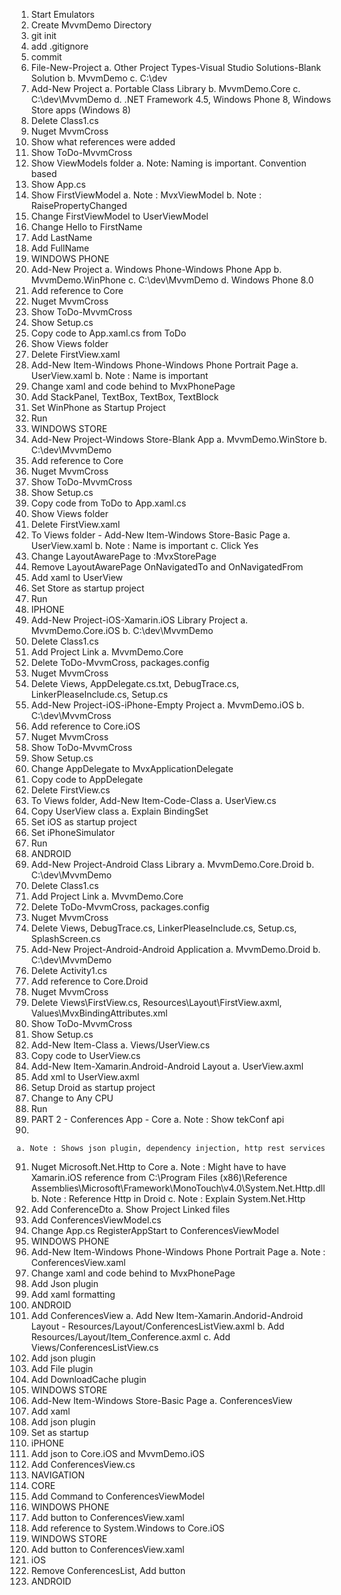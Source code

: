 

  1. Start Emulators
  2. Create MvvmDemo Directory
  3. git init
  4. add .gitignore
  5. commit
  6. File-New-Project
    a. Other Project Types-Visual Studio Solutions-Blank Solution
    b. MvvmDemo
    c. C:\dev
  7. Add-New Project
    a. Portable Class Library
    b. MvvmDemo.Core
    c. C:\dev\MvvmDemo
    d. .NET Framework 4.5, Windows Phone 8, Windows Store apps (Windows 8)
  8. Delete Class1.cs
  9. Nuget MvvmCross
  10. Show what references were added
  11. Show ToDo-MvvmCross
  12. Show ViewModels folder
    a. Note: Naming is important. Convention based
  13. Show App.cs
  14. Show FirstViewModel
    a. Note : MvxViewModel
    b. Note : RaisePropertyChanged
  15. Change FirstViewModel to UserViewModel
  16. Change Hello to FirstName
  17. Add LastName
  18. Add FullName
  19. WINDOWS PHONE
  20. Add-New Project
    a. Windows Phone-Windows Phone App
    b. MvvmDemo.WinPhone
    c. C:\dev\MvvmDemo
    d. Windows Phone 8.0
  21. Add reference to Core
  22. Nuget MvvmCross
  23. Show ToDo-MvvmCross
  24. Show Setup.cs
  25. Copy code to App.xaml.cs from ToDo
  26. Show Views folder
  27. Delete FirstView.xaml
  28. Add-New Item-Windows Phone-Windows Phone Portrait Page
    a. UserView.xaml
    b. Note : Name is important
  29. Change xaml and code behind to MvxPhonePage
  30. Add StackPanel, TextBox, TextBox, TextBlock
  31. Set WinPhone as Startup Project
  32. Run
  33. WINDOWS STORE
  34. Add-New Project-Windows Store-Blank App
    a. MvvmDemo.WinStore
    b. C:\dev\MvvmDemo
  35. Add reference to Core
  36. Nuget MvvmCross
  37. Show ToDo-MvvmCross
  38. Show Setup.cs
  39. Copy code from ToDo to App.xaml.cs
  40. Show Views folder
  41. Delete FirstView.xaml
  42. To Views folder - Add-New Item-Windows Store-Basic Page
    a. UserView.xaml
    b. Note : Name is important
    c. Click Yes
  43. Change LayoutAwarePage to :MvxStorePage
  44. Remove LayoutAwarePage OnNavigatedTo and OnNavigatedFrom
  45. Add xaml to UserView
  46. Set Store as startup project
  47. Run
  48. IPHONE
  49. Add-New Project-iOS-Xamarin.iOS Library Project
    a. MvvmDemo.Core.iOS
    b. C:\dev\MvvmDemo
  50. Delete Class1.cs
  51. Add Project Link
    a. MvvmDemo.Core
  52. Delete ToDo-MvvmCross, packages.config
  53. Nuget MvvmCross
  54. Delete Views, AppDelegate.cs.txt, DebugTrace.cs, LinkerPleaseInclude.cs, Setup.cs
  55. Add-New Project-iOS-iPhone-Empty Project
    a. MvvmDemo.iOS
    b. C:\dev\MvvmCross
  56. Add reference to Core.iOS
  57. Nuget MvvmCross
  58. Show ToDo-MvvmCross
  59. Show Setup.cs
  60. Change AppDelegate to MvxApplicationDelegate
  61. Copy code to AppDelegate
  62. Delete FirstView.cs
  63. To Views folder, Add-New Item-Code-Class
    a. UserView.cs
  64. Copy UserView class
    a. Explain BindingSet
  65. Set iOS as startup project
  66. Set iPhoneSimulator
  67. Run
  68. ANDROID
  69. Add-New Project-Android Class Library
    a. MvvmDemo.Core.Droid
    b. C:\dev\MvvmDemo
  70. Delete Class1.cs
  71. Add Project Link
    a. MvvmDemo.Core
  72. Delete ToDo-MvvmCross, packages.config
  73. Nuget MvvmCross
  74. Delete Views, DebugTrace.cs, LinkerPleaseInclude.cs, Setup.cs, SplashScreen.cs
  75. Add-New Project-Android-Android Application
    a. MvvmDemo.Droid
    b. C:\dev\MvvmDemo
  76. Delete Activity1.cs
  77. Add reference to Core.Droid
  78. Nuget MvvmCross
  79. Delete Views\FirstView.cs, Resources\Layout\FirstView.axml, Values\MvxBindingAttributes.xml
  80. Show ToDo-MvvmCross
  81. Show Setup.cs
  82. Add-New Item-Class
    a. Views/UserView.cs
  83. Copy code to UserView.cs
  84. Add-New Item-Xamarin.Android-Android Layout
    a. UserView.axml
  85. Add xml to UserView.axml
  86. Setup Droid as startup project
  87. Change to Any CPU
  88. Run
  89. PART 2 - Conferences App - Core
    a. Note : Show tekConf api
  90. 
    a. Note : Shows json plugin, dependency injection, http rest services
  91. Nuget Microsoft.Net.Http to Core
    a. Note : Might have to have Xamarin.iOS reference from C:\Program Files (x86)\Reference Assemblies\Microsoft\Framework\MonoTouch\v4.0\System.Net.Http.dll
    b. Note : Reference Http in Droid
    c. Note : Explain System.Net.Http
  92. Add ConferenceDto
    a. Show Project Linked files
  93. Add ConferencesViewModel.cs
  94. Change App.cs RegisterAppStart to ConferencesViewModel
  95. WINDOWS PHONE
  96. Add-New Item-Windows Phone-Windows Phone Portrait Page
    a. Note : ConferencesView.xaml
  97. Change xaml and code behind to MvxPhonePage
  98. Add Json plugin
  99. Add xaml formatting
  100. ANDROID
  101. Add ConferencesView
    a. Add New Item-Xamarin.Andorid-Android Layout  - Resources/Layout/ConferencesListView.axml
    b. Add Resources/Layout/Item_Conference.axml
    c. Add Views/ConferencesListView.cs
  102. Add json plugin
  103. Add File plugin
  104. Add DownloadCache plugin
  105. WINDOWS STORE
  106. Add-New Item-Windows Store-Basic Page
    a. ConferencesView
  107. Add xaml
  108. Add json plugin
  109. Set as startup
  110. iPHONE
  111. Add json to Core.iOS and MvvmDemo.iOS
  112. Add ConferencesView.cs
  113. NAVIGATION
  114. CORE
  115. Add Command to ConferencesViewModel
  116. WINDOWS PHONE
  117. Add button to ConferencesView.xaml
  118. Add reference to System.Windows to Core.iOS
  119. WINDOWS STORE
  120. Add button to ConferencesView.xaml
  121. iOS
  122. Remove ConferencesList, Add button
  123. ANDROID

